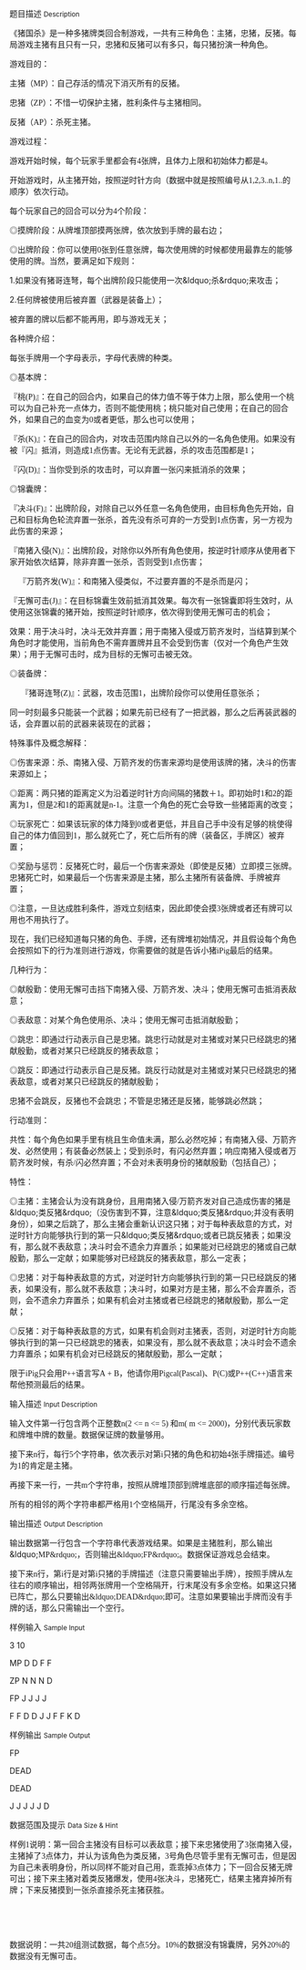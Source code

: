 <div class="panel panel-default">
<div class="area-title">
<span>
题目描述
<small>Description</small>
</span></div>
<div class="panel-body">

<p>《猪国杀》是一种多猪牌类回合制游戏，一共有三种角色：主猪，忠猪，反猪。每局游戏主猪有且只有一只，忠猪和反猪可以有多只，每只猪扮演一种角色。</p><p>游戏目的：</p><p>主猪（<span style="font-family: 'Times New Roman';">MP</span><span style="">）：自己存活的情况下消灭所有的反猪。</span></p><p>忠猪（<span style="font-family: 'Times New Roman';">ZP</span><span style="">）：不惜一切保护主猪，胜利条件与主猪相同。</span></p><p>反猪（<span style="font-family: 'Times New Roman';">AP</span><span style="">）：杀死主猪。</span></p><p>游戏过程：</p><p>游戏开始时候，每个玩家手里都会有<span style="font-family: 'Times New Roman';">4</span><span style="">张牌，且体力上限和初始体力都是</span><span style="font-family: 'Times New Roman';">4</span><span style="">。</span></p><p>开始游戏时，从主猪开始，按照逆时针方向（数据中就是按照编号从<span style="font-family: 'Times New Roman';">1,2,3..n,1..</span><span style="">的顺序）依次行动。</span></p><p>每个玩家自己的回合可以分为<span style="font-family: 'Times New Roman';">4</span><span style="">个阶段：</span></p><p>◎摸牌阶段：从牌堆顶部摸两张牌，依次放到手牌的最右边；</p><p>◎出牌阶段：你可以使用<span style="font-family: 'Times New Roman';">0</span><span style="">张到任意张牌，每次使用牌的时候都使用最靠左的能够使用的牌。当然，要满足如下规则：</span></p><p>1.<span style="">如果没有猪哥连弩，每个出牌阶段只能使用一次&amp;ldquo;杀&amp;rdquo;来攻击；</span></p><p>2.<span style="">任何牌被使用后被弃置（武器是装备上）；</span></p><p>被弃置的牌以后都不能再用，即与游戏无关；</p><p>各种牌介绍：</p><p>每张手牌用一个字母表示，字母代表牌的种类。</p><p>◎基本牌：</p><p>『桃<span style="font-family: 'Times New Roman';">(P)</span><span style="">』：在自己的回合内，如果自己的体力值不等于体力上限，那么使用一个桃可以为自己补充一点体力，否则不能使用桃；桃只能对自己使用；在自己的回合外，如果自己的血变为</span><span style="font-family: 'Times New Roman';">0</span><span style="">或者更低，那么也可以使用；</span></p><p>『杀<span style="font-family: 'Times New Roman';">(K)</span><span style="">』：在自己的回合内，对攻击范围内除自己以外的一名角色使用。如果没有被『闪』抵消，则造成</span><span style="font-family: 'Times New Roman';">1</span><span style="">点伤害。无论有无武器，杀的攻击范围都是</span><span style="font-family: 'Times New Roman';">1</span><span style="">；</span></p><p>『闪<span style="font-family: 'Times New Roman';">(D)</span><span style="">』：当你受到杀的攻击时，可以弃置一张闪来抵消杀的效果；</span> </p><p>◎锦囊牌：</p><p>『决斗<span style="font-family: 'Times New Roman';">(F)</span><span style="">』：出牌阶段，对除自己以外任意一名角色使用，由目标角色先开始，自己和目标角色轮流弃置一张杀，首先没有杀可弃的一方受到</span><span style="font-family: 'Times New Roman';">1</span><span style="">点伤害，另一方视为此伤害的来源；</span></p><p>『南猪入侵<span style="font-family: 'Times New Roman';">(N)</span><span style="">』：出牌阶段，对除你以外所有角色使用，按逆时针顺序从使用者下家开始依次结算，除非弃置一张杀，否则受到</span><span style="font-family: 'Times New Roman';">1</span><span style="">点伤害；</span></p><p>    『万箭齐发<span style="font-family: 'Times New Roman';">(W)</span><span style="">』：和南猪入侵类似，不过要弃置的不是杀而是闪；</span></p><p>『无懈可击<span style="font-family: 'Times New Roman';">(J)</span><span style="">』：在目标锦囊生效前抵消其效果。每次有一张锦囊即将生效时，从使用这张锦囊的猪开始，按照逆时针顺序，依次得到使用无懈可击的机会；</span></p><p>效果：用于决斗时，决斗无效并弃置；用于南猪入侵或万箭齐发时，当结算到某个角色时才能使用，当前角色不需弃置牌并且不会受到伤害（仅对一个角色产生效果）；用于无懈可击时，成为目标的无懈可击被无效。</p><p>◎装备牌：</p><p>     『猪哥连弩<span style="font-family: 'Times New Roman';">(Z)</span><span style="">』：武器，攻击范围</span><span style="font-family: 'Times New Roman';">1</span><span style="">，出牌阶段你可以使用任意张杀；</span></p><p>同一时刻最多只能装一个武器；如果先前已经有了一把武器，那么之后再装武器的话，会弃置以前的武器来装现在的武器；</p><p>特殊事件及概念解释：</p><p>◎伤害来源：杀、南猪入侵、万箭齐发的伤害来源均是使用该牌的猪，决斗的伤害来源如上； </p><p>◎距离：两只猪的距离定义为沿着逆时针方向间隔的猪数＋<span style="font-family: 'Times New Roman';">1</span><span style="">。即初始时</span><span style="font-family: 'Times New Roman';">1</span><span style="">和</span><span style="font-family: 'Times New Roman';">2</span><span style="">的距离为</span><span style="font-family: 'Times New Roman';">1</span><span style="">，但是</span><span style="font-family: 'Times New Roman';">2</span><span style="">和</span><span style="font-family: 'Times New Roman';">1</span><span style="">的距离就是</span><span style="font-family: 'Times New Roman';">n-1</span><span style="">。注意一个角色的死亡会导致一些猪距离的改变；</span></p><p>◎玩家死亡：如果该玩家的体力降到<span style="font-family: 'Times New Roman';">0</span><span style="">或者更低，并且自己手中没有足够的桃使得自己的体力值回到</span><span style="font-family: 'Times New Roman';">1</span><span style="">，那么就死亡了，死亡后所有的牌（装备区，手牌区）被弃置；</span></p><p>◎奖励与惩罚：反猪死亡时，最后一个伤害来源处（即使是反猪）立即摸三张牌。忠猪死亡时，如果最后一个伤害来源是主猪，那么主猪所有装备牌、手牌被弃置； </p><p>◎注意，一旦达成胜利条件，游戏立刻结束，因此即使会摸<span style="font-family: 'Times New Roman';">3</span><span style="">张牌或者还有牌可以用也不用执行了。</span></p><p>现在，我们已经知道每只猪的角色、手牌，还有牌堆初始情况，并且假设每个角色会按照如下的行为准则进行游戏，你需要做的就是告诉小猪<span style="font-family: 'Times New Roman';">iPig</span><span style="">最后的结果。</span></p><p>几种行为：</p><p>◎献殷勤：使用无懈可击挡下南猪入侵、万箭齐发、决斗；使用无懈可击抵消表敌意；</p><p>◎表敌意：对某个角色使用杀、决斗；使用无懈可击抵消献殷勤；</p><p>◎跳忠：即通过行动表示自己是忠猪。跳忠行动就是对主猪或对某只已经跳忠的猪献殷勤，或者对某只已经跳反的猪表敌意；</p><p>◎跳反：即通过行动表示自己是反猪。跳反行动就是对主猪或对某只已经跳忠的猪表敌意，或者对某只已经跳反的猪献殷勤；</p><p>忠猪不会跳反，反猪也不会跳忠；不管是忠猪还是反猪，能够跳必然跳；</p><p>行动准则：</p><p>共性：每个角色如果手里有桃且生命值未满，那么必然吃掉；有南猪入侵、万箭齐发、必然使用；有装备必然装上；受到杀时，有闪必然弃置；响应南猪入侵或者万箭齐发时候，有杀<span style="font-family: 'Times New Roman';">/</span><span style="">闪必然弃置；不会对未表明身份的猪献殷勤（包括自己）；</span></p><p>特性：</p><p>◎主猪：主猪会认为没有跳身份，且用南猪入侵<span style="font-family: 'Times New Roman';">/</span><span style="">万箭齐发对自己造成伤害的猪是&amp;ldquo;类反猪&amp;rdquo;（没伤害到不算，注意&amp;ldquo;类反猪&amp;rdquo;并没有表明身份），如果之后跳了，那么主猪会重新认识这只猪；对于每种表敌意的方式，对逆时针方向能够执行到的第一只&amp;ldquo;类反猪&amp;rdquo;或者已跳反猪表；如果没有，那么就不表敌意；决斗时会不遗余力弃置杀；如果能对已经跳忠的猪或自己献殷勤，那么一定献；如果能够对已经跳反的猪表敌意，那么一定表；</span></p><p>◎忠猪：对于每种表敌意的方式，对逆时针方向能够执行到的第一只已经跳反的猪表，如果没有，那么就不表敌意；决斗时，如果对方是主猪，那么不会弃置杀，否则，会不遗余力弃置杀；如果有机会对主猪或者已经跳忠的猪献殷勤，那么一定献；</p><p>◎反猪：对于每种表敌意的方式，如果有机会则对主猪表，否则，对逆时针方向能够执行到的第一只已经跳忠的猪表，如果没有，那么就不表敌意；决斗时会不遗余力弃置杀；如果有机会对已经跳反的猪献殷勤，那么一定献；</p><p>限于<span style="font-family: 'Times New Roman';">iPig</span><span style="">只会用</span><span style="font-family: 'Times New Roman';">P++</span><span style="">语言写</span><span style="font-family: 'Times New Roman';">A + B</span><span style="">，他请你用</span><span style="font-family: 'Times New Roman';">Pigcal(Pascal)</span><span style="">、</span><span style="font-family: 'Times New Roman';">P(C)</span><span style="">或</span><span style="font-family: 'Times New Roman';">P++(C++)</span><span style="">语言来帮他预测最后的结果。</span></p>

</div>
</div>

<div class="panel panel-default">
<div class="area-title">
<span>
输入描述
<small>Input Description</small>
</span></div>
<div class="panel-body">
<p>输入文件第一行包含两个正整数<span style="font-family: 'Times New Roman';">n(2 &lt;= n &lt;= 5) </span><span style="">和</span><span style="font-family: 'Times New Roman';">m( m &lt;= 2000)</span><span style="">，分别代表玩家数和牌堆中牌的数量。数据保证牌的数量够用。</span></p><p>接下来<span style="font-family: 'Times New Roman';">n</span><span style="">行，每行</span><span style="font-family: 'Times New Roman';">5</span><span style="">个字符串，依次表示对第</span><span style="font-family: 'Times New Roman';">i</span><span style="">只猪的角色和初始</span><span style="font-family: 'Times New Roman';">4</span><span style="">张手牌描述。编号为</span><span style="font-family: 'Times New Roman';">1</span><span style="">的肯定是主猪。</span></p><p>再接下来一行，一共<span style="font-family: 'Times New Roman';">m</span><span style="">个字符串，按照从牌堆顶部到牌堆底部的顺序描述每张牌。</span></p><p>所有的相邻的两个字符串都严格用<span style="font-family: 'Times New Roman';">1</span><span style="">个空格隔开，行尾没有多余空格。</span></p>

</div>
</div>
<div  class="panel panel-default">
<div class="area-title">
<span>
输出描述
<small>Output Description</small>
</span></div>
<div class="panel-body">

<p class="p0">输出数据第一行包含一个字符串代表游戏结果。如果是主猪胜利，那么输出&amp;ldquo;<span style="font-family: &#39;Times New Roman&#39;;">MP</span><span style="font-family: 宋体;">&amp;rdquo;，否则输出&amp;ldquo;</span><span style="font-family: &#39;Times New Roman&#39;;">FP</span><span style="font-family: 宋体;">&amp;rdquo;。数据保证游戏总会结束。</span></p><p class="p0">接下来<span style="font-family: &#39;Times New Roman&#39;;">n</span><span style="font-family: 宋体;">行，第</span><span style="font-family: &#39;Times New Roman&#39;;">i</span><span style="font-family: 宋体;">行是对第</span><span style="font-family: &#39;Times New Roman&#39;;">i</span><span style="font-family: 宋体;">只猪的手牌描述（注意只需要输出手牌），按照手牌从左往右的顺序输出，相邻两张牌用一个空格隔开，行末尾没有多余空格。如果这只猪已阵亡，那么只要输出&amp;ldquo;</span><span style="font-family: &#39;Times New Roman&#39;;">DEAD</span><span style="font-family: 宋体;">&amp;rdquo;即可。注意如果要输出手牌而没有手牌的话，那么只需输出一个空行。</span></p>

</div>
</div>


<div class="panel panel-default">
<div class="area-title">
<span>
样例输入
<small>Sample Input</small>
</span></div>
<div class="panel-body">
<p><span style="">3 10</span></p><p>MP D D F F</p><p>ZP N N N D</p><p>FP J J J J</p><p>F F D D J J F F K D</p>

</div>
</div>

<div class="panel panel-default">
<div class="area-title">
<span>
样例输出
<small>Sample Output</small>
</span></div>
<div class="panel-body">
<p>FP</p><p>DEAD</p><p>DEAD</p><p>J J J J J D</p>

</div>
</div>

<div class="panel panel-default">
<div class="area-title">
<span>
数据范围及提示
<small>Data Size & Hint</small>
</span></div>
<div class="panel-body">
<p>样例<span style="font-family: 'Times New Roman';">1</span><span style="">说明：第一回合主猪没有目标可以表敌意；接下来忠猪使用了</span><span style="font-family: 'Times New Roman';">3</span><span style="">张南猪入侵，主猪掉了</span><span style="font-family: 'Times New Roman';">3</span><span style="">点体力，并认为该角色为类反猪，</span><span style="font-family: 'Times New Roman';">3</span><span style="">号角色尽管手里有无懈可击，但是因为自己未表明身份，所以同样不能对自己用，乖乖掉</span><span style="font-family: 'Times New Roman';">3</span><span style="">点体力；下一回合反猪无牌可出；接下来主猪对着类反猪爆发，使用</span><span style="font-family: 'Times New Roman';">4</span><span style="">张决斗，忠猪死亡，结果主猪弃掉所有牌；下来反猪摸到一张杀直接杀死主猪获胜。</span></p><p><span style=""><br></span></p><p> </p><p>数据说明：一共<span style="font-family: 'Times New Roman';">20</span><span style="">组测试数据，每个点</span><span style="font-family: 'Times New Roman';">5</span><span style="">分。</span><span style="font-family: 'Times New Roman';">10%</span><span style="">的数据没有锦囊牌，另外</span><span style="font-family: 'Times New Roman';">20%</span><span style="">的数据没有无懈可击。</span></p><p><span style=""><br></span></p>
</div>
</div>
